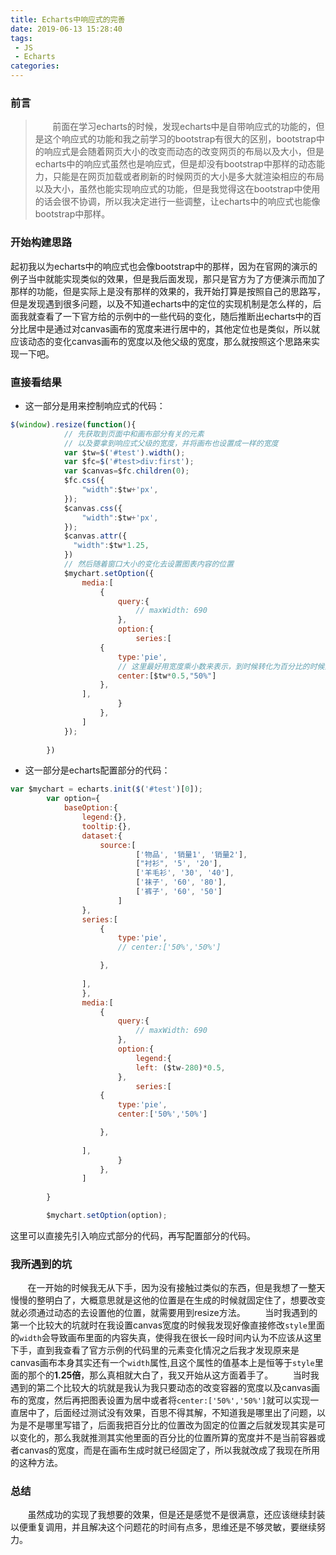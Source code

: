 ```yaml
---
title: Echarts中响应式的完善
date: 2019-06-13 15:28:40
tags:
 - JS
 - Echarts
categories:
---
```

### 前言
> &nbsp;&nbsp;&nbsp;&nbsp;&nbsp;&nbsp;&nbsp;前面在学习echarts的时候，发现echarts中是自带响应式的功能的，但是这个响应式的功能和我之前学习的bootstrap有很大的区别，bootstrap中的响应式是会随着网页大小的改变而动态的改变网页的布局以及大小，但是echarts中的响应式虽然也是响应式，但是却没有bootstrap中那样的动态能力，只能是在网页加载或者刷新的时候网页的大小是多大就渲染相应的布局以及大小，虽然也能实现响应式的功能，但是我觉得这在bootstrap中使用的话会很不协调，所以我决定进行一些调整，让echarts中的响应式也能像bootstrap中那样。
<!-- more -->
### 开始构建思路
起初我以为echarts中的响应式也会像bootstrap中的那样，因为在官网的演示的例子当中就能实现类似的效果，但是我后面发现，那只是官方为了方便演示而加了那样的功能，但是实际上是没有那样的效果的，我开始打算是按照自己的思路写，但是发现遇到很多问题，以及不知道echarts中的定位的实现机制是怎么样的，后面我就查看了一下官方给的示例中的一些代码的变化，随后推断出echarts中的百分比居中是通过对canvas画布的宽度来进行居中的，其他定位也是类似，所以就应该动态的变化canvas画布的宽度以及他父级的宽度，那么就按照这个思路来实现一下吧。


### 直接看结果
* 这一部分是用来控制响应式的代码：
```js
$(window).resize(function(){
            // 先获取到页面中和画布部分有关的元素
            // 以及要拿到响应式父级的宽度，并将画布也设置成一样的宽度
            var $tw=$('#test').width();            
            var $fc=$('#test>div:first');           
            var $canvas=$fc.children(0);
            $fc.css({
                "width":$tw+'px',
            });
            $canvas.css({
                "width":$tw+'px',
            });
            $canvas.attr({
              "width":$tw*1.25,  
            })   
            // 然后随着窗口大小的变化去设置图表内容的位置       
            $mychart.setOption({
                media:[
                    {
                        query:{
                            // maxWidth: 690
                        },
                        option:{
                            series:[
                    {
                        type:'pie',
                        // 这里最好用宽度乘小数来表示，到时候转化为百分比的时候比较方便
                        center:[$tw*0.5,"50%"]
                    },        
                ],
                        }
                    },
                ]
            });
            
        })
```
* 这一部分是echarts配置部分的代码：
```js
var $mychart = echarts.init($('#test')[0]);                            
        var option={
            baseOption:{
                legend:{},
                tooltip:{},
                dataset:{
                    source:[
                            ['物品', '销量1', '销量2'],
                            ["衬衫", '5', '20'],
                            ['羊毛衫', '30', '40'],
                            ['袜子', '60', '80'],
                            ['裤子', '60', '50']
                        ]
                },
                series:[
                    {
                        type:'pie',
                        // center:['50%','50%']

                    },
                    
                ],
                },
                media:[
                    {
                        query:{
                            // maxWidth: 690
                        },
                        option:{
                            legend:{
                            left: ($tw-280)*0.5,
                        },
                            series:[
                    {
                        type:'pie',
                        center:['50%','50%']

                    },
                    
                ],
                        }
                    },
                ]
            
        }

        $mychart.setOption(option);
```
这里可以直接先引入响应式部分的代码，再写配置部分的代码。

### 我所遇到的坑
&nbsp;&nbsp;&nbsp;&nbsp;&nbsp;&nbsp;&nbsp;在一开始的时候我无从下手，因为没有接触过类似的东西，但是我想了一整天慢慢的整明白了，大概意思就是这他的位置是在生成的时候就固定住了，想要改变就必须通过动态的去设置他的位置，就需要用到resize方法。
&nbsp;&nbsp;&nbsp;&nbsp;&nbsp;&nbsp;&nbsp;当时我遇到的第一个比较大的坑就时在我设置canvas宽度的时候我发现好像直接修改``style``里面的``width``会导致画布里面的内容失真，使得我在很长一段时间内认为不应该从这里下手，直到我查看了官方示例的代码里的元素变化情况之后我才发现原来是canvas画布本身其实还有一个``width``属性,且这个属性的值基本上是恒等于``style``里面的那个的**1.25倍**，那么真相就大白了，我又开始从这方面着手了。
&nbsp;&nbsp;&nbsp;&nbsp;&nbsp;&nbsp;&nbsp;当时我遇到的第二个比较大的坑就是我认为我只要动态的改变容器的宽度以及canvas画布的宽度，然后再把图表设置为居中或者将``center:['50%','50%']``就可以实现一直居中了，后面经过测试没有效果，百思不得其解，不知道我是哪里出了问题，以为是不是哪里写错了，后面我把百分比的位置改为固定的位置之后就发现其实是可以变化的，那么我就推测其实他里面的百分比的位置所算的宽度并不是当前容器或者canvas的宽度，而是在画布生成时就已经固定了，所以我就改成了我现在所用的这种方法。

### 总结
&nbsp;&nbsp;&nbsp;&nbsp;&nbsp;&nbsp;&nbsp;虽然成功的实现了我想要的效果，但是还是感觉不是很满意，还应该继续封装以便重复调用，并且解决这个问题花的时间有点多，思维还是不够灵敏，要继续努力。